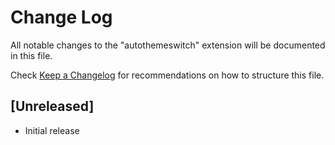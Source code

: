 # Change Log

All notable changes to the "autothemeswitch" extension will be documented in this file.

Check [Keep a Changelog](http://keepachangelog.com/) for recommendations on how to structure this file.

## [Unreleased]

- Initial release